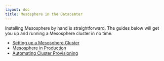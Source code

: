 ```yaml
---
layout: doc
title: Mesosphere in the Datacenter
---
```


Installing Mesosphere by hand is straightforward. The guides below will get you up and running a Mesosphere cluster in no time.

+ [Setting up a Mesosphere Cluster](install)
+ [Mesosphere in Production](production-setup)
+ [Automating Cluster Provisioning](automation)

